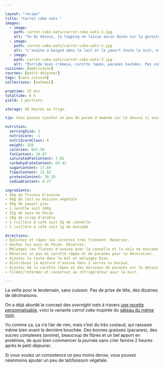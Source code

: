 ```yaml
---

layout: "recipe"
title: "Carrot cake oats "
images:
  - image:
    path: carrot-cake-oats/carrot-cake-oats-1.jpg
    alt: "Vu du dessus, le topping ne laisse aucun doute sur la garniture de ce gruau. Carottes et pacanes."
  - image:
    path: carrot-cake-oats/carrot-cake-oats-2.jpg
    alt: "L’avoine a baigné dans le lait et le yaourt toute la nuit, et crée une masse dense mais qui reste crémeuse. En volume ça ne paraît pas énorme, mais une tasse à café suffit largement au petit-déjeuner."
  - image:
    path: carrot-cake-oats/carrot-cake-oats-3.jpg
    alt: "Porride bien crémeux, carotte rapée, pacanes hachées. Pas compliqué, mais original au petit déjeuner."
cuisines: [américaine]
courses: [petit-déjeuner]
tags: [sans cuisson]
collections: [oatmeal]

preptime: 15 min
totaltime: 6 h 
yield: 2 portions

storage: 48 heures au frigo.

tip: Vous pouvez ajouter un peu de purée d'amande sur le dessus si vous souhaitez un goût plus prononcé de noix. 

nutrition:
  servingSize: 2
  nutriScore: -1
  nutriScoreClass: A
  weight: 338
  calories: 647.58
  fatContent: 30.87
  saturatedFatContent: 7.02
  carbohydrateContent: 63.41
  sugarContent: 17.80
  fiberContent: 15.02
  proteinContent: 20.29
  sodiumContent: 0.27

ingredients:
- 80g de flocons d’avoine
- 60g de lait ou boisson végétale
- 60g de yaourt grec
- 1 carotte soit 100g
- 25g de noix de Pécan
- 10g de sirop d’érable
- ¼ cuillère à café soit 2g de cannelle
- ⅛ cuillère à café soit 1g de muscade

directions:
- Épluchez et râpez les carottes très finement. Réservez.
- Hachez les noix de Pecan. Réservez. 
- Mélangez les flocons d'avoine avec la cannelle et la noix de muscade. Ajoutez le lait, le yaourt, le sirop d'érable, et mélangez. 
- Réservez un peu de carotte râpée et de pacanes pour la décoration.
- Ajoutez le reste dans le bol et mélangez bien. 
- Distribuez la mixture d'avoine dans 2 verres ou bocaux.
- Ajoutez de la carotte râpée et des morceaux de pacanes sur le dessus. 
- Filmez/refermez et conservez au réfrigérateur pour la nuit. 

---
```


La veille pour le lendemain, sans cuisson. Pas de prise de tête, des dizaines de déclinaisons.

On a déjà abordé le concept des <i lang="en">overnight oats</i> à travers [une recette personnalisable](overnight-oats.html), voici la variante <i lang="en">carrot cake</i> inspirée du [gâteau du même nom](carrot-cake.html).

Vu comme ça, ça n’a l’air de rien, mais c’est du très costaud, qui rassasie même bien avant la dernière bouchée. Des bonnes graisses (pacanes), des sucres complexes (avoine), beaucoup de fibres et un bel apport en protéines, de quoi bien commencer la journée sans crier famine 2 heures après le petit déjeuner.

Si vous voulez un consistence un peu moins dense, vous pouvez néanmoins ajouter un peu de lait/boisson végétale.